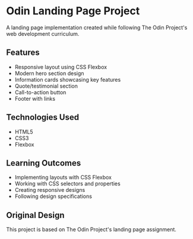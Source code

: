 # Odin Landing Page Project

A landing page implementation created while following The Odin Project's web development curriculum.

## Features
- Responsive layout using CSS Flexbox
- Modern hero section design
- Information cards showcasing key features
- Quote/testimonial section
- Call-to-action button
- Footer with links

## Technologies Used
- HTML5
- CSS3
- Flexbox

## Learning Outcomes
- Implementing layouts with CSS Flexbox
- Working with CSS selectors and properties
- Creating responsive designs
- Following design specifications


## Original Design
This project is based on The Odin Project's landing page assignment.
